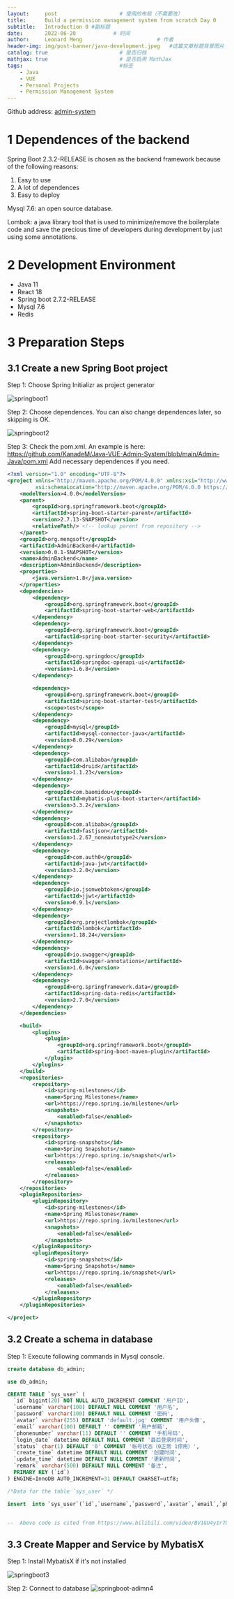 ```yaml
---
layout:     post                    # 使用的布局（不需要改）
title:      Build a permission management system from scratch Day 0        # 标题 
subtitle:   Introduction 0 #副标题
date:       2022-06-20            # 时间
author:     Leonard Meng                        # 作者
header-img: img/post-banner/java-development.jpeg   #这篇文章标题背景图片
catalog: true                       # 是否归档
mathjax: true                       # 是否启用 MathJax
tags:                               #标签
    - Java
    - VUE
    - Personal Projects
    - Permission Management System
---
```



Github address: [admin-system](https://github.com/Lingjun-Meng/admin-system)

# 1 Dependences of the backend

Spring Boot 2.3.2-RELEASE is chosen as the backend framework because of the following reasons: 
1. Easy to use 
2. A lot of dependences 
3. Easy to deploy

Mysql 7.6: an open source database.

Lombok: a java library tool that is used to minimize/remove the boilerplate code and save the precious time of developers during development by just using some annotations.



# 2 Development Environment

- Java 11
- React 18
- Spring boot 2.7.2-RELEASE
- Mysql 7.6
- Redis

# 3 Preparation Steps
## 3.1 Create a new Spring Boot project

Step 1: Choose Spring Initializr as project generator

![springboot1](https://www.menglingjun.com/img/in-post/springboot-adimn1.jpeg)

Step 2: Choose dependences. You can also change dependences later, so skipping is OK.

![springboot2](https://www.menglingjun.com/img/in-post/springboot-adimn2.png)

Step 3: Check the pom.xml. An example is here: https://github.com/KanadeM/Java-VUE-Admin-System/blob/main/Admin-Java/pom.xml Add necessary dependences if you need.
```xml
<?xml version="1.0" encoding="UTF-8"?>
<project xmlns="http://maven.apache.org/POM/4.0.0" xmlns:xsi="http://www.w3.org/2001/XMLSchema-instance"
         xsi:schemaLocation="http://maven.apache.org/POM/4.0.0 https://maven.apache.org/xsd/maven-4.0.0.xsd">
    <modelVersion>4.0.0</modelVersion>
    <parent>
        <groupId>org.springframework.boot</groupId>
        <artifactId>spring-boot-starter-parent</artifactId>
        <version>2.7.13-SNAPSHOT</version>
        <relativePath/> <!-- lookup parent from repository -->
    </parent>
    <groupId>org.mengsoft</groupId>
    <artifactId>AdminBackend</artifactId>
    <version>0.0.1-SNAPSHOT</version>
    <name>AdminBackend</name>
    <description>AdminBackend</description>
    <properties>
        <java.version>1.8</java.version>
    </properties>
    <dependencies>
        <dependency>
            <groupId>org.springframework.boot</groupId>
            <artifactId>spring-boot-starter-web</artifactId>
        </dependency>
        <dependency>
            <groupId>org.springframework.boot</groupId>
            <artifactId>spring-boot-starter-security</artifactId>
        </dependency>
        <dependency>
            <groupId>org.springdoc</groupId>
            <artifactId>springdoc-openapi-ui</artifactId>
            <version>1.6.8</version>
        </dependency>

        <dependency>
            <groupId>org.springframework.boot</groupId>
            <artifactId>spring-boot-starter-test</artifactId>
            <scope>test</scope>
        </dependency>
        <dependency>
            <groupId>mysql</groupId>
            <artifactId>mysql-connector-java</artifactId>
            <version>8.0.29</version>
        </dependency>
        <dependency>
            <groupId>com.alibaba</groupId>
            <artifactId>druid</artifactId>
            <version>1.1.23</version>
        </dependency>
        <dependency>
            <groupId>com.baomidou</groupId>
            <artifactId>mybatis-plus-boot-starter</artifactId>
            <version>3.3.2</version>
        </dependency>
        <dependency>
            <groupId>com.alibaba</groupId>
            <artifactId>fastjson</artifactId>
            <version>1.2.67_noneautotype2</version>
        </dependency>
        <dependency>
            <groupId>com.auth0</groupId>
            <artifactId>java-jwt</artifactId>
            <version>3.2.0</version>
        </dependency>
        <dependency>
            <groupId>io.jsonwebtoken</groupId>
            <artifactId>jjwt</artifactId>
            <version>0.9.1</version>
        </dependency>
        <dependency>
            <groupId>org.projectlombok</groupId>
            <artifactId>lombok</artifactId>
            <version>1.18.24</version>
        </dependency>
        <dependency>
            <groupId>io.swagger</groupId>
            <artifactId>swagger-annotations</artifactId>
            <version>1.6.0</version>
        </dependency>
        <dependency>
            <groupId>org.springframework.data</groupId>
            <artifactId>spring-data-redis</artifactId>
            <version>2.7.0</version>
        </dependency>
    </dependencies>

    <build>
        <plugins>
            <plugin>
                <groupId>org.springframework.boot</groupId>
                <artifactId>spring-boot-maven-plugin</artifactId>
            </plugin>
        </plugins>
    </build>
    <repositories>
        <repository>
            <id>spring-milestones</id>
            <name>Spring Milestones</name>
            <url>https://repo.spring.io/milestone</url>
            <snapshots>
                <enabled>false</enabled>
            </snapshots>
        </repository>
        <repository>
            <id>spring-snapshots</id>
            <name>Spring Snapshots</name>
            <url>https://repo.spring.io/snapshot</url>
            <releases>
                <enabled>false</enabled>
            </releases>
        </repository>
    </repositories>
    <pluginRepositories>
        <pluginRepository>
            <id>spring-milestones</id>
            <name>Spring Milestones</name>
            <url>https://repo.spring.io/milestone</url>
            <snapshots>
                <enabled>false</enabled>
            </snapshots>
        </pluginRepository>
        <pluginRepository>
            <id>spring-snapshots</id>
            <name>Spring Snapshots</name>
            <url>https://repo.spring.io/snapshot</url>
            <releases>
                <enabled>false</enabled>
            </releases>
        </pluginRepository>
    </pluginRepositories>

</project>

```

## 3.2 Create a schema in database

Step 1: Execute following commands in Mysql console.

```sql
create database db_admin;

use db_admin;

CREATE TABLE `sys_user` (
  `id` bigint(20) NOT NULL AUTO_INCREMENT COMMENT '用户ID',
  `username` varchar(100) DEFAULT NULL COMMENT '用户名',
  `password` varchar(100) DEFAULT NULL COMMENT '密码',
  `avatar` varchar(255) DEFAULT 'default.jpg' COMMENT '用户头像',
  `email` varchar(100) DEFAULT '' COMMENT '用户邮箱',
  `phonenumber` varchar(11) DEFAULT '' COMMENT '手机号码',
  `login_date` datetime DEFAULT NULL COMMENT '最后登录时间',
  `status` char(1) DEFAULT '0' COMMENT '帐号状态（0正常 1停用）',
  `create_time` datetime DEFAULT NULL COMMENT '创建时间',
  `update_time` datetime DEFAULT NULL COMMENT '更新时间',
  `remark` varchar(500) DEFAULT NULL COMMENT '备注',
  PRIMARY KEY (`id`)
) ENGINE=InnoDB AUTO_INCREMENT=31 DEFAULT CHARSET=utf8;

/*Data for the table `sys_user` */

insert  into `sys_user`(`id`,`username`,`password`,`avatar`,`email`,`phonenumber`,`login_date`,`status`,`create_time`,`update_time`,`remark`) values (1,'java1234','$2a$10$Kib4zuVhTzg3I1CoqJfd0unuY9G9ysI7cfbhyT3fi7k7Z/4pr3bGW','20220727112556000000325.jpg','caofeng4017@126.com','18862857417','2022-08-29 22:10:52','0','2022-06-09 08:47:52','2022-06-22 08:47:54','备注'),(2,'common','$2a$10$tiArwm0GxChyEP5k0JGzsOuzyY15IKA.ZTl8S2aj3haYlKAfpwfl.','222.jpg','','','2022-08-22 21:34:39','0',NULL,NULL,NULL),(3,'test','$2a$10$tiArwm0GxChyEP5k0JGzsOuzyY15IKA.ZTl8S2aj3haYlKAfpwfl.','333.jpg','','','2022-07-24 17:36:07','0',NULL,NULL,NULL),(4,'1','$2a$10$lD0Fx7oMsFFmX9hVkmYy7eJteH8pBaXXro1X9DEMP5sbM.Z6Co55m','default.jpg','','',NULL,'1',NULL,NULL,NULL),(5,'2',NULL,'default.jpg','','',NULL,'1',NULL,NULL,NULL),(15,'fdsfs','$2a$10$AQVcp4hQ7REc5o7ztVnI7eX.sJdcYy3d1x2jm5CfrcCoMZMPacfpi','default.jpg','fdfa4@qq.com','18862851414','2022-08-02 02:22:45','1','2022-08-02 02:21:24','2022-08-01 18:23:16','fdfds4'),(28,'sdfss2','$2a$10$7aNJxwVmefI0XAk64vrzYuOqeeImYJUQnoBrtKP9pLTGTWO2CXQ/y','default.jpg','dfds3@qq.com','18862857413',NULL,'1','2022-08-07 00:42:46','2022-08-06 16:43:04','ddd33'),(29,'ccc','$2a$10$7cbWeVwDWO9Hh3qbJrvTHOn0E/DLYXxnIZpxZei0jY4ChfQbJuhi.','20220829080150000000341.jpg','3242@qq.com','18862584120','2022-08-29 19:52:27','0','2022-08-29 17:04:58',NULL,'xxx'),(30,'ccc666','$2a$10$Tmw5VCM/K2vb837AZDYHQOqE3gPiRZKevxLsh/ozndpTSjdwABqaK','20220829100454000000771.jpg','fdafds@qq.com','18865259845','2022-08-29 22:05:18','0','2022-08-29 22:00:39',NULL,'ccc');


--  Above code is cited from https://www.bilibili.com/video/BV1GU4y1r7UV


```

## 3.3 Create Mapper and Service by MybatisX

Step 1: Install MybatisX if it's not installed

![springboot3](https://www.menglingjun.com/img/in-post/springboot-adimn3.png)

Step 2: Connect to database
![springboot-adimn4](https://www.menglingjun.com/img/in-post/springboot-adimn4.png)

